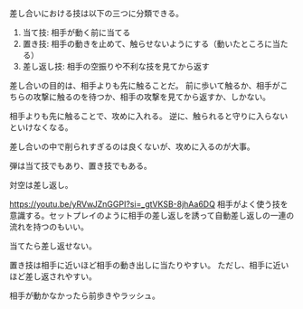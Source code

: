 差し合いにおける技は以下の三つに分類できる。

1. 当て技: 相手が動く前に当てる
2. 置き技: 相手の動きを止めて、触らせないようにする（動いたところに当たる）
3. 差し返し技: 相手の空振りや不利な技を見てから返す

差し合いの目的は、相手よりも先に触ることだ。
前に歩いて触るか、相手がこちらの攻撃に触るのを待つか、相手の攻撃を見てから返すか、しかない。

相手よりも先に触ることで、攻めに入れる。
逆に、触られると守りに入らないといけなくなる。

差し合いの中で削られすぎるのは良くないが、攻めに入るのが大事。

弾は当て技でもあり、置き技でもある。

対空は差し返し。

https://youtu.be/yRVwJZnGGPI?si=_gtVKSB-8jhAa6DQ
相手がよく使う技を意識する。セットプレイのように相手の差し返しを誘って自動差し返しの一連の流れを持つのもいい。

当てたら差し返せない。

置き技は相手に近いほど相手の動き出しに当たりやすい。
ただし、相手に近いほど差し返されやすい。

相手が動かなかったら前歩きやラッシュ。
